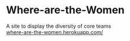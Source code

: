 # Where-are-the-Women
A site to display the diversity of core teams   
[where-are-the-women.herokuapp.com/](where-are-the-women.herokuapp.com/)
